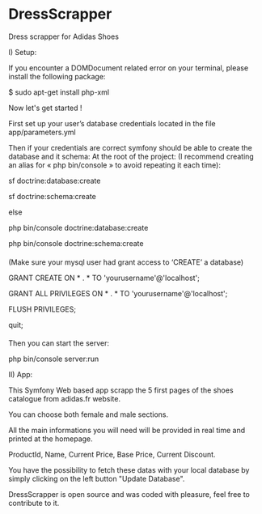 # DressScrapper
Dress scrapper for Adidas Shoes 

I) Setup:

If you encounter a DOMDocument related error on your terminal, please install the following package:

$ sudo apt-get install php-xml

Now let's get started !

First set up your user’s database credentials located in the file app/parameters.yml

Then if your credentials are correct symfony should be able to create the database and it schema:
At the root of the project:
(I recommend creating an alias for « php bin/console » to avoid repeating it each time):

sf doctrine:database:create

sf doctrine:schema:create

else

php bin/console doctrine:database:create

php bin/console doctrine:schema:create

####
(Make sure your mysql user had grant access to ‘CREATE’ a database)

GRANT CREATE ON * . * TO 'yourusername'@'localhost';

GRANT ALL PRIVILEGES ON * . * TO 'yourusername'@'localhost';

FLUSH PRIVILEGES;

quit;

####

Then you can start the server:

php bin/console server:run 

II) App:

This Symfony Web based app scrapp the 5 first pages of the shoes catalogue from adidas.fr website.

You can choose both female and male sections.

All the main informations you will need will be provided in real time and printed at the homepage.

ProductId, Name, Current Price, Base Price, Current Discount.

You have the possibility to fetch these datas with your local database by simply clicking on the left button "Update Database".

DressScrapper is open source and was coded with pleasure, feel free to contribute to it.

